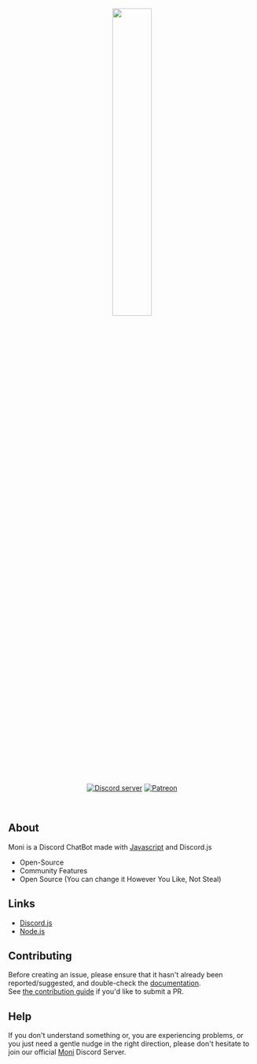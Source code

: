 <div align="center">
  <br />
  <p>
  <a href="https://discord.gg/jQdFFH6"><img src="https://cdn.discordapp.com/attachments/517844680956706818/558789279686590506/AI_ChatBot_Js.png" width="40%"></a>
 </p>
  <p>
    <a href="https://discord.gg/jQdFFH6"><img src="https://discordapp.com/api/guilds/550140222822809610/embed.png" alt="Discord server" /></a>
    <a href="https://www.patreon.com/"><img src="https://img.shields.io/badge/donate-patreon-F96854.svg" alt="Patreon" /></a>
  </p>
</br>
</div>

## About
Moni is a Discord ChatBot made with [Javascript](https://www.javascript.com/) and Discord.js

- Open-Source
- Community Features
- Open Source (You can change it However You Like, Not Steal)

## Links
* [Discord.js](https://discord.js.org/#/)
* [Node.js](https://nodejs.org/en/)

## Contributing
Before creating an issue, please ensure that it hasn't already been reported/suggested, and double-check the
[documentation]().  
See [the contribution guide](https://github.com/MoniS10/Moni/blob/master/CONTRIBUTING.md) if you'd like to submit a PR.

## Help
If you don't understand something or, you are experiencing problems, or you just need a gentle
nudge in the right direction, please don't hesitate to join our official [Moni](https://discord.gg/jQdFFH6) Discord Server.
